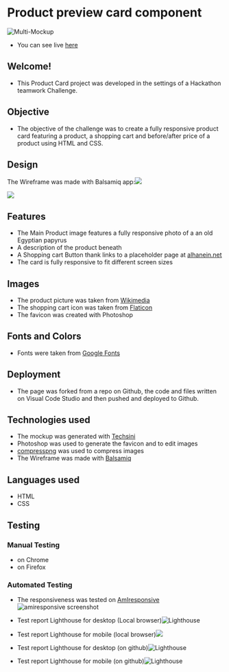 # Product preview card component

![Multi-Mockup](/assets/img/mockup.png)

+ You can see live [here](https://mufasa1611.github.io/GroupProject1/)

## Welcome! 
+ This Product Card project was developed in the settings of a Hackathon teamwork Challenge. 

## Objective
+ The objective of the challenge was to create a fully responsive product card featuring a product, a shopping cart and before/after price of a product using HTML and CSS.

## Design

The Wireframe was made with Balsamiq app:![](/assets/img/mob.png)

![](/assets/img/desk.png) 

## Features
- The Main Product image features a fully responsive photo of a an old Egyptian papyrus
- A description of the product beneath
- A Shopping cart Button thank links to a placeholder page at [alhanein.net](https://alhanein.net)
- The card is fully responsive to fit different screen sizes

## Images
+ The product picture was taken from [Wikimedia](https://commons.wikimedia.org/wiki/File:Ramses_III_and_the_Memphis_gods.jpg)
+ The shopping cart icon was taken from [Flaticon](https://www.flaticon.com/)
+ The favicon was created with Photoshop

## Fonts and Colors
- Fonts were taken from [Google Fonts](https://fonts.googleapis.com)

## Deployment
+ The page was forked from a repo on Github, the code and files written on Visual Code Studio and then pushed and deployed to Github.


## Technologies used
+ The mockup was generated with [Techsini](https://techsini.com/multi-mockup/index.php)
+ Photoshop was used to generate the favicon and to edit images
+ [compresspng](https://compresspng.com) was used to compress images
+ The Wireframe was made with [Balsamiq](http://balsamiq.com)


## Languages used
+ HTML
+ CSS

## Testing

### Manual Testing 
+ on Chrome
+ on Firefox

### Automated Testing
+ The responsiveness was tested on [AmIresponsive](http://Amiresponsive.blogspot.com)
![amiresponsive screenshot](/assets/img/amiresponsive.jpg)

+ Test report Lighthouse for desktop (Local browser)![Lighthouse](/assets/img/local.png)

+ Test report Lighthouse for mobile (local browser)![](/assets/img/local.mob.jpg)

+ Test report Lighthouse for desktop (on github)![Lighthouse](/assets/img/online.desk.jpg)

+ Test report Lighthouse for mobile (on github)![Lighthouse](/assets/img/online.mob.jpg)
